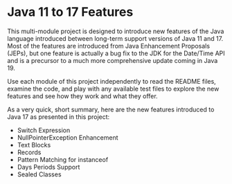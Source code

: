 # Java 11 to 17 Features

This multi-module project is designed to introduce new features of
the Java language introduced between long-term support versions of
Java 11 and 17. Most of the features are introduced from Java
Enhancement Proposals (JEPs), but one feature is actually a bug fix
to the JDK for the Date/Time API and is a precursor to a much more
comprehensive update coming in Java 19.

Use each module of this project independently to read the README
files, examine the code, and play with any available test files to
explore the new features and see how they work and what they offer.

As a very quick, short summary, here are the new features introduced
to Java 17 as presented in this project:

* Switch Expression
* NullPointerException Enhancement
* Text Blocks
* Records
* Pattern Matching for instanceof
* Days Periods Support
* Sealed Classes
